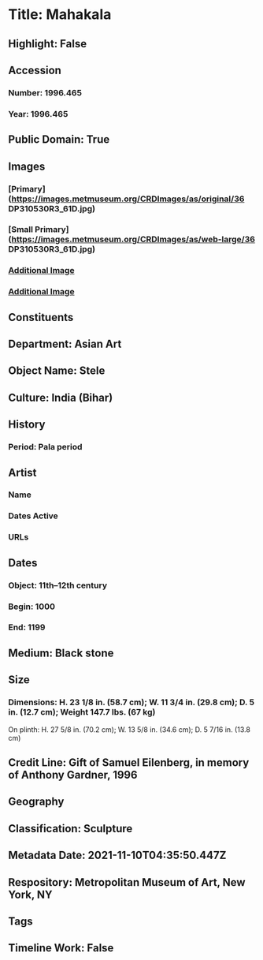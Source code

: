 # Title: Mahakala
## Highlight: False
## Accession
### Number: 1996.465
### Year: 1996.465
## Public Domain: True
## Images
### [Primary](https://images.metmuseum.org/CRDImages/as/original/36 DP310530R3_61D.jpg)
### [Small Primary](https://images.metmuseum.org/CRDImages/as/web-large/36 DP310530R3_61D.jpg)
### [Additional Image](https://images.metmuseum.org/CRDImages/as/original/DP314097.jpg)
### [Additional Image](https://images.metmuseum.org/CRDImages/as/original/DP314098.jpg)
## Constituents
## Department: Asian Art
## Object Name: Stele
## Culture: India (Bihar)
## History
### Period: Pala period
## Artist
### Name
### Dates Active
### URLs
## Dates
### Object: 11th–12th century
### Begin: 1000
### End: 1199
## Medium: Black stone
## Size
### Dimensions: H. 23 1/8 in. (58.7 cm); W. 11 3/4 in. (29.8 cm); D. 5 in. (12.7 cm); Weight 147.7 lbs. (67 kg)
On plinth: H. 27 5/8 in. (70.2 cm); W. 13 5/8 in. (34.6 cm); D. 5 7/16 in. (13.8 cm)
## Credit Line: Gift of Samuel Eilenberg, in memory of Anthony Gardner, 1996
## Geography
## Classification: Sculpture
## Metadata Date: 2021-11-10T04:35:50.447Z
## Respository: Metropolitan Museum of Art, New York, NY
## Tags
## Timeline Work: False